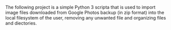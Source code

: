 The following project is a simple Python 3 scripta that is used to import image files downloaded from Google Photos backup (in zip format) into the local filesystem of the user, removing any unwanted file and organizing files and diectories.